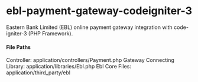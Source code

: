 # ebl-payment-gateway-codeigniter-3
Eastern Bank Limited (EBL) online payment gateway integration with code-igniter-3 (PHP Framework).

<h4>File Paths</h4>
Controller: application/controllers/Payment.php
Gateway Connecting Library: application/libraries/Ebl.php
Ebl Core Files: application/third_party/ebl
